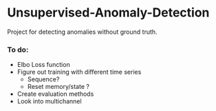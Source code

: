 # Unsupervised-Anomaly-Detection
Project for detecting anomalies without ground truth.

### To do:
* Elbo Loss function
* Figure out training with different time series
    * Sequence?
    * Reset memory/state ?
* Create evaluation methods
* Look into multichannel